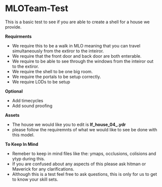 # MLOTeam-Test

This is a basic test to see if you are able to create a shell for a house we provide.

**Requirments**
- We require this to be a walk in MLO meaning that you can travel simultaneously from the extiror to the inteiror. 
- We require that the front door and back door are both enterable.
- We require to be able to see through the windows from the inteiror out to the extiror.
- We require the shell to be one big room.
- We require the portals to be setup correctly.
- We require LODs to be setup

**Optional**
- Add timecycles
- Add sound proofing

**Assets** 
- The house we would like you to edit is **lf_house_04_.ydr**
- please follow the requiremnts of what we would like to see be done with this model.

**To Keep In Mind**
- Remeber to keep in mind files like the: ymaps, occlusions, colisions and ytyp during this.
- If you are confused about any aspects of this please ask hitman or Maverick for any clarifications.
- Although this is a test feel free to ask questions, this is only for us to get to know your skill sets.
